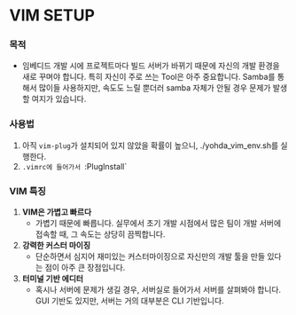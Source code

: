 # VIM SETUP

### 목적 

- 임베디드 개발 시에 프로젝트마다 빌드 서버가 바뀌기 때문에 자신의 개발 환경을 새로 꾸며야 합니다. 특히 자신이 주로 쓰는 Tool은 아주 중요합니다. Samba를 통해서 많이들 사용하지만, 속도도 느릴 뿐더러 samba 자체가 안될 경우 문제가 발생할 여지가 있습니다.  

### 사용법
1. 아직 `vim-plug`가 설치되어 있지 않았을 확률이 높으니, ./yohda_vim_env.sh를 실행한다.
2. `.vimrc에 들어가서 `:PlugInstall`

### VIM 특징
 1. **VIM은 가볍고 빠르다**
    - 가볍기 때문에 빠릅니다. 실무에서 초기 개발 시점에서 많은 팀이 개발 서버에 접속할 때, 그 속도는 상당히 끔찍합니다.  
 2. **강력한 커스터 마이징**  
    - 단순하면서 심지어 재미있는 커스터마이징으로 자신만의 개발 툴을 만들 있다는 점이 아주 큰 장점입니다.  
 3. **터미널 기반 에디터**
    - 혹시나 서버에 문제가 생길 경우, 서버실로 들어가서 서버를 살펴봐야 합니다. GUI 기반도 있지만, 서버는 거의 대부분은 CLI 기반입니다.
 
